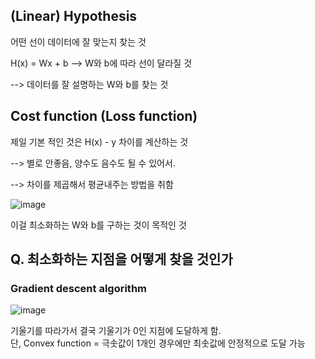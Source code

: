 ## (Linear) Hypothesis  

어떤 선이 데이터에 잘 맞는지 찾는 것  

H(x) = Wx + b --> W와 b에 따라 선이 달라질 것  

--> 데이터를 잘 설명하는 W와 b를 찾는 것


## Cost function (Loss function)

제일 기본 적인 것은 H(x) - y 차이를 계산하는 것   

--> 별로 안좋음, 양수도 음수도 될 수 있어서.  

--> 차이를 제곱해서 평균내주는 방법을 취함  

![image](https://user-images.githubusercontent.com/92671224/148325984-8f132cc4-0cd2-41c0-aa18-e643f8fee46f.png)

이걸 최소화하는 W와 b를 구하는 것이 목적인 것  

## Q. 최소화하는 지점을 어떻게 찾을 것인가
### Gradient descent algorithm

![image](https://user-images.githubusercontent.com/92671224/148326216-fee997f2-36c0-46c9-92bc-1b649c3f8dbf.png)

기울기를 따라가서 결국 기울기가 0인 지점에 도달하게 함.  
단, Convex function = 극솟값이 1개인 경우에만 최솟값에 안정적으로 도달 가능

